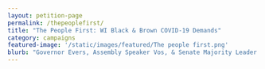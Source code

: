 ```yaml
---
layout: petition-page
permalink: /thepeoplefirst/
title: "The People First: WI Black & Brown COVID-19 Demands"
category: campaigns
featured-image: '/static/images/featured/The people first.png'
blurb: "Governor Evers, Assembly Speaker Vos, & Senate Majority Leader Fitzgerald: Support The People First Campaign"
---
```


<link href='https://actionnetwork.org/css/style-embed-whitelabel-v3.css' rel='stylesheet' type='text/css' /><script src='https://actionnetwork.org/widgets/v3/letter/the-people-first-wi-black-poc-demands?format=js&source=widget&style=full'></script><div id='can-letter-area-the-people-first-wi-black-poc-demands' style='width: 100%'><!-- this div is the target for our HTML insertion --></div>
